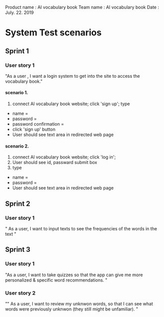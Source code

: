 Product name : AI vocabulary book
Team name    : AI vocabulary book
Date         : July. 22. 2019 

# System Test scenarios

## Sprint 1

### User story 1
"As a user , I want a login system to get into the site to access the vocabulary book."

#### scenario 1. 
1. connect AI vocabulary book website; click 'sign up'; type 
- name = <jae>
- password = <jaejae1498>
- password confirmation = <jaejae1498>
- click 'sign up' button
- User should see text area in redirected web page

#### scenario 2. 
1. connect AI vocabulary book website; click 'log in'; 
2. User should see id, passward submit box
3. type 
- name = <admin>
- password = <aivoc>
- User should see text area in redirected web page

## Sprint 2

### User story 1
" As a user, I want to input texts to see the frequencies of the words in the text "



## Sprint 3

### User story 1
"As a user, I want to take quizzes so that the app can give me more personalized & specific word recommendations. "

### User story 2
"" As a user, I want to review my unknwon words, so that I can see what words were previously unknwon (they still might be unfamiliar). "


